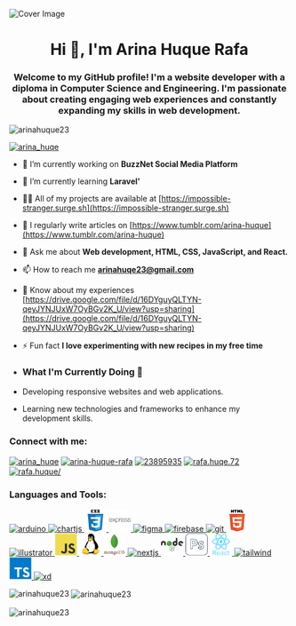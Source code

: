 <!-- Cover Image -->
![Cover Image](https://i.ibb.co/xsC6YwK/linkedin.png)

<!-- Profile Title -->

<h1 align="center">Hi 👋, I'm Arina Huque Rafa</h1>
<h3 align="center">Welcome to my GitHub profile! I'm a website developer with a diploma in Computer Science and Engineering. I'm passionate about creating engaging web experiences and constantly expanding my skills in web development.</h3>

<p align="left"> <img src="https://komarev.com/ghpvc/?username=arinahuque23&label=Profile%20views&color=0e75b6&style=flat" alt="arinahuque23" /> </p>

<p align="left"> <a href="https://twitter.com/arina_huqe" target="blank"><img src="https://img.shields.io/twitter/follow/arina_huqe?logo=twitter&style=for-the-badge" alt="arina_huqe" /></a> </p>

- 🔭 I’m currently working on **BuzzNet Social Media Platform**

- 🌱 I’m currently learning **Laravel'**

- 👨‍💻 All of my projects are available at [https://impossible-stranger.surge.sh](https://impossible-stranger.surge.sh)

- 📝 I regularly write articles on [https://www.tumblr.com/arina-huque](https://www.tumblr.com/arina-huque)

- 💬 Ask me about **Web development, HTML, CSS, JavaScript, and React.**

- 📫 How to reach me **arinahuqe23@gmail.com**

- 📄 Know about my experiences [https://drive.google.com/file/d/16DYguyQLTYN-qeyJYNJUxW7OyBGv2K_U/view?usp=sharing](https://drive.google.com/file/d/16DYguyQLTYN-qeyJYNJUxW7OyBGv2K_U/view?usp=sharing)

- ⚡ Fun fact **I love experimenting with new recipes in my free time**

- ### What I'm Currently Doing 🚀
- Developing responsive websites and web applications.
- Learning new technologies and frameworks to enhance my development skills.

<h3 align="left">Connect with me:</h3>
<p align="left">
<a href="https://twitter.com/arina_huqe" target="blank"><img align="center" src="https://raw.githubusercontent.com/rahuldkjain/github-profile-readme-generator/master/src/images/icons/Social/twitter.svg" alt="arina_huqe" height="30" width="40" /></a>
<a href="https://linkedin.com/in/arina-huque-rafa" target="blank"><img align="center" src="https://raw.githubusercontent.com/rahuldkjain/github-profile-readme-generator/master/src/images/icons/Social/linked-in-alt.svg" alt="arina-huque-rafa" height="30" width="40" /></a>
<a href="https://stackoverflow.com/users/23895935" target="blank"><img align="center" src="https://raw.githubusercontent.com/rahuldkjain/github-profile-readme-generator/master/src/images/icons/Social/stack-overflow.svg" alt="23895935" height="30" width="40" /></a>
<a href="https://fb.com/rafa.huqe.72" target="blank"><img align="center" src="https://raw.githubusercontent.com/rahuldkjain/github-profile-readme-generator/master/src/images/icons/Social/facebook.svg" alt="rafa.huqe.72" height="30" width="40" /></a>
<a href="https://instagram.com/rafa.huque/" target="blank"><img align="center" src="https://raw.githubusercontent.com/rahuldkjain/github-profile-readme-generator/master/src/images/icons/Social/instagram.svg" alt="rafa.huque/" height="30" width="40" /></a>
</p>

<h3 align="left">Languages and Tools:</h3>
<p align="left"> <a href="https://www.arduino.cc/" target="_blank" rel="noreferrer"> <img src="https://cdn.worldvectorlogo.com/logos/arduino-1.svg" alt="arduino" width="40" height="40"/> </a> <a href="https://www.chartjs.org" target="_blank" rel="noreferrer"> <img src="https://www.chartjs.org/media/logo-title.svg" alt="chartjs" width="40" height="40"/> </a> <a href="https://www.w3schools.com/css/" target="_blank" rel="noreferrer"> <img src="https://raw.githubusercontent.com/devicons/devicon/master/icons/css3/css3-original-wordmark.svg" alt="css3" width="40" height="40"/> </a> <a href="https://expressjs.com" target="_blank" rel="noreferrer"> <img src="https://raw.githubusercontent.com/devicons/devicon/master/icons/express/express-original-wordmark.svg" alt="express" width="40" height="40"/> </a> <a href="https://www.figma.com/" target="_blank" rel="noreferrer"> <img src="https://www.vectorlogo.zone/logos/figma/figma-icon.svg" alt="figma" width="40" height="40"/> </a> <a href="https://firebase.google.com/" target="_blank" rel="noreferrer"> <img src="https://www.vectorlogo.zone/logos/firebase/firebase-icon.svg" alt="firebase" width="40" height="40"/> </a> <a href="https://git-scm.com/" target="_blank" rel="noreferrer"> <img src="https://www.vectorlogo.zone/logos/git-scm/git-scm-icon.svg" alt="git" width="40" height="40"/> </a> <a href="https://www.w3.org/html/" target="_blank" rel="noreferrer"> <img src="https://raw.githubusercontent.com/devicons/devicon/master/icons/html5/html5-original-wordmark.svg" alt="html5" width="40" height="40"/> </a> <a href="https://www.adobe.com/in/products/illustrator.html" target="_blank" rel="noreferrer"> <img src="https://www.vectorlogo.zone/logos/adobe_illustrator/adobe_illustrator-icon.svg" alt="illustrator" width="40" height="40"/> </a> <a href="https://developer.mozilla.org/en-US/docs/Web/JavaScript" target="_blank" rel="noreferrer"> <img src="https://raw.githubusercontent.com/devicons/devicon/master/icons/javascript/javascript-original.svg" alt="javascript" width="40" height="40"/> </a> <a href="https://www.linux.org/" target="_blank" rel="noreferrer"> <img src="https://raw.githubusercontent.com/devicons/devicon/master/icons/linux/linux-original.svg" alt="linux" width="40" height="40"/> </a> <a href="https://www.mongodb.com/" target="_blank" rel="noreferrer"> <img src="https://raw.githubusercontent.com/devicons/devicon/master/icons/mongodb/mongodb-original-wordmark.svg" alt="mongodb" width="40" height="40"/> </a> <a href="https://nextjs.org/" target="_blank" rel="noreferrer"> <img src="https://cdn.worldvectorlogo.com/logos/nextjs-2.svg" alt="nextjs" width="40" height="40"/> </a> <a href="https://nodejs.org" target="_blank" rel="noreferrer"> <img src="https://raw.githubusercontent.com/devicons/devicon/master/icons/nodejs/nodejs-original-wordmark.svg" alt="nodejs" width="40" height="40"/> </a> <a href="https://www.photoshop.com/en" target="_blank" rel="noreferrer"> <img src="https://raw.githubusercontent.com/devicons/devicon/master/icons/photoshop/photoshop-line.svg" alt="photoshop" width="40" height="40"/> </a> <a href="https://reactjs.org/" target="_blank" rel="noreferrer"> <img src="https://raw.githubusercontent.com/devicons/devicon/master/icons/react/react-original-wordmark.svg" alt="react" width="40" height="40"/> </a> <a href="https://tailwindcss.com/" target="_blank" rel="noreferrer"> <img src="https://www.vectorlogo.zone/logos/tailwindcss/tailwindcss-icon.svg" alt="tailwind" width="40" height="40"/> </a> <a href="https://www.typescriptlang.org/" target="_blank" rel="noreferrer"> <img src="https://raw.githubusercontent.com/devicons/devicon/master/icons/typescript/typescript-original.svg" alt="typescript" width="40" height="40"/> </a> <a href="https://www.adobe.com/products/xd.html" target="_blank" rel="noreferrer"> <img src="https://cdn.worldvectorlogo.com/logos/adobe-xd.svg" alt="xd" width="40" height="40"/> </a> </p>

<p><img align="left" src="https://github-readme-stats.vercel.app/api/top-langs?username=arinahuque23&show_icons=true&locale=en&layout=compact" alt="arinahuque23" /></p>

<p>&nbsp;<img align="center" src="https://github-readme-stats.vercel.app/api?username=arinahuque23&show_icons=true&locale=en" alt="arinahuque23" /></p>

<p><img align="center" src="https://github-readme-streak-stats.herokuapp.com/?user=arinahuque23&" alt="arinahuque23" /></p>


<!-- Optional: Add any badges, GitHub stats, or additional sections here if desired -->
